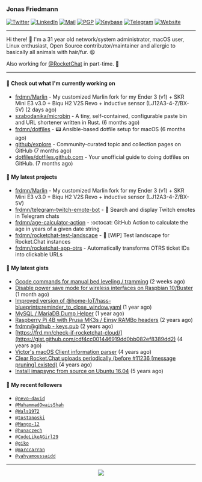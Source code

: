 ### Jonas Friedmann

[![Twitter](https://img.shields.io/badge/-frdmn-1ca0f1?style=flat-square&logo=twitter&logoColor=white&link=https://twitter.com/frdmn)](https://twitter.com/frdmn)
[![LinkedIn](https://img.shields.io/badge/-Jonas_Friedmann-blue?style=flat-square&logo=Linkedin&logoColor=white&link=https://www.linkedin.com/in/frdmn/)](https://www.linkedin.com/in/frdmn/)
[![Mail](https://img.shields.io/badge/-j@frd.mn-c14438?style=flat-square&logo=Gmail&logoColor=white&link=mailto:j@frd.mn)](mailto:j@frd.mn)
[![PGP](https://img.shields.io/keybase/pgp/frdmn?style=flat-square)](https://keyserver.ubuntu.com/pks/lookup?op=get&search=0x592054efee01155264764ec9b6e314fbd713fc95)
[![Keybase](https://img.shields.io/badge/-frdmn-ff6f21?style=flat-square&logo=Keybase&logoColor=white&link=https://keybase.io/frdmn/)](https://keybase.io/frdmn/)
[![Telegram](https://img.shields.io/badge/-@frdmn-0088cc?style=flat-square&logo=Telegram&link=http://t.me/frdmn)](http://t.me/frdmn)
[![Website](https://img.shields.io/static/v1?label=https://&message=frd.mn&color=yellow&logo=&style=flat-square&logoColor=white)](https://frd.mn/)

---

Hi there! 👋 I'm a 31 year old network/system administrator, macOS user, Linux enthusiast, Open Source contributor/maintainer and allergic to basically all animals with hair/fur. 😫

Also working for [@RocketChat](https://github.com/RocketChat) in part-time. 🚀

---

#### 👷 Check out what I'm currently working on

- [frdmn/Marlin](https://github.com/frdmn/Marlin) - My customized Marlin fork for my Ender 3 (v1) &#43; SKR Mini E3 v3.0 &#43; Biqu H2 V2S Revo &#43; inductive sensor (LJ12A3-4-Z/BX-5V) (2 days ago)
- [szabodanika/microbin](https://github.com/szabodanika/microbin) - A tiny, self-contained, configurable paste bin and URL shortener written in Rust. (6 months ago)
- [frdmn/dotfiles](https://github.com/frdmn/dotfiles) - :pager: Ansible-based dotfile setup for macOS (6 months ago)
- [github/explore](https://github.com/github/explore) - Community-curated topic and collection pages on GitHub (7 months ago)
- [dotfiles/dotfiles.github.com](https://github.com/dotfiles/dotfiles.github.com) - Your unofficial guide to doing dotfiles on GitHub. (7 months ago)

#### 🌱 My latest projects

- [frdmn/Marlin](https://github.com/frdmn/Marlin) - My customized Marlin fork for my Ender 3 (v1) &#43; SKR Mini E3 v3.0 &#43; Biqu H2 V2S Revo &#43; inductive sensor (LJ12A3-4-Z/BX-5V)
- [frdmn/telegram-twitch-emote-bot](https://github.com/frdmn/telegram-twitch-emote-bot) - 💬 Search and display Twitch emotes in Telegram chats
- [frdmn/age-calculator-action](https://github.com/frdmn/age-calculator-action) - :octocat: GitHub Action to calculate the age in years of a given date string
- [frdmn/rocketchat-test-landscape](https://github.com/frdmn/rocketchat-test-landscape) - 🚧 [WIP] Test landscape for Rocket.Chat instances
- [frdmn/rocketchat-app-otrs](https://github.com/frdmn/rocketchat-app-otrs) - Automatically transforms OTRS ticket IDs into clickable URLs

#### 🔭 My latest gists

- [Gcode commands for manual bed leveling / tramming](https://gist.github.com/dfdae53cefc8e107f5110c80012f208e) (2 weeks ago)
- [Disable power save mode for wireless interfaces on Raspbian 10/Buster](https://gist.github.com/9b3fcf8ee7e6b2223da44314e023c969) (1 month ago)
- [Improved version of @home-IoT/hass-blueprints:reminder_to_close_window.yaml](https://gist.github.com/39d17ce1f63de73dad2457e3a17e38ca) (1 year ago)
- [MySQL / MariaDB Dump Helper](https://gist.github.com/d1b79c7b8bcdbb26e487a52930687253) (1 year ago)
- [Raspberry Pi 4B with Prusa MK3s / Einsy RAMBo headers](https://gist.github.com/1bcefbb4f1d2e17c21450abd8869dae3) (2 years ago)
- [frdmn@github - keys.pub](https://gist.github.com/d96b74034451f966c06df5fd14d7d62f) (2 years ago)
- [https://frd.mn/check-if-rocketchat-cloud/](https://gist.github.com/cdf4cc001446919dd0bb082ef8389dd2) (4 years ago)
- [Victor&#39;s macOS Client information parser](https://gist.github.com/5eeebc05c61c7a00450aee8b81be824c) (4 years ago)
- [Clear Rocket.Chat uploads periodically (before #11236 [message pruning] existed)](https://gist.github.com/acfffa4d099df023a8ea90df0b6dc650) (4 years ago)
- [Install imapsync from source on Ubuntu 16.04](https://gist.github.com/3f94306bcfda871b1d3c61c400926e5c) (5 years ago)

#### 👤 My recent followers

- [`@nevo-david`](https://github.com/nevo-david)
- [`@MuhammadOwaisShah`](https://github.com/MuhammadOwaisShah)
- [`@Wals1972`](https://github.com/Wals1972)
- [`@tostanoski`](https://github.com/tostanoski)
- [`@Mango-12`](https://github.com/Mango-12)
- [`@hunaczech`](https://github.com/hunaczech)
- [`@CodeLikeAGirl29`](https://github.com/CodeLikeAGirl29)
- [`@giko`](https://github.com/giko)
- [`@marccarran`](https://github.com/marccarran)
- [`@yahyamoussaidd`](https://github.com/yahyamoussaidd)

---

<p align="center">
  <img src="https://github-readme-stats.vercel.app/api?username=frdmn&show_icons=true">
</p>
